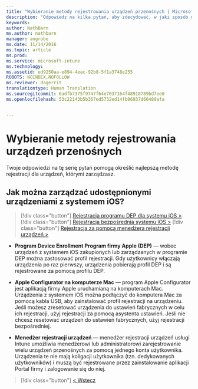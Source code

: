 ```yaml
---
title: "Wybieranie metody rejestrowania urządzeń przenośnych | Microsoft Intune"
description: "Odpowiedz na kilka pytań, aby zdecydować, w jaki sposób ma się odbywać rejestrowanie urządzeń przenośnych w usłudze Intune"
keywords: 
author: NathBarn
ms.author: nathbarn
manager: angrobe
ms.date: 11/14/2016
ms.topic: article
ms.prod: 
ms.service: microsoft-intune
ms.technology: 
ms.assetid: ed9250aa-e894-4eac-92b8-5f1a3748e255
ROBOTS: NOINDEX,NOFOLLOW
ms.reviewer: dagerrit
translationtype: Human Translation
ms.sourcegitcommit: 6adfb7375f9747f64e7037164f48918789bd7ee0
ms.openlocfilehash: 53c22143b5b367ed5732ed14fb06937d66489afa


---
```

# <a name="choose-how-to-enroll-mobile-devices"></a>Wybieranie metody rejestrowania urządzeń przenośnych

Twoje odpowiedzi na tę serię pytań pomogą określić najlepszą metodę rejestracji dla urządzeń, którymi zarządzasz.


## <a name="how-will-you-manage-shared-ios-devices"></a>**Jak można zarządzać udostępnionymi urządzeniami z systemem iOS?**

> [!div class="button"]
[Rejestracja programu DEP dla systemu iOS >](/intune/deploy-use/ios-device-enrollment-program-in-microsoft-intune)
> [!div class="button"]
[Rejestracja bezpośrednia systemu iOS >](/intune/deploy-use/ios-direct-enrollment-in-microsoft-intune)
> [!div class="button"]
[Rejestracja za pomocą menedżera rejestracji urządzeń >](/intune/deploy-use/enroll-corporate-owned-devices-with-the-device-enrollment-manager-in-microsoft-intune)

  - **Program Device Enrollment Program firmy Apple (DEP)** — wobec urządzeń z systemem iOS zakupionych lub zarządzanych w programie DEP można zastosować profil rejestracji. Gdy użytkownicy włączają urządzenia po raz pierwszy, urządzenia pobierają profil DEP i są rejestrowane za pomocą profilu DEP.

  - **Apple Configurator na komputerze Mac** — program Apple Configurator jest aplikacją firmy Apple uruchamianą na komputerach Mac. Urządzenia z systemem iOS można podłączyć do komputera Mac za pomocą kabla USB, aby zainstalować profil rejestracji na urządzeniu. Jeśli możesz zresetować urządzenia do ustawień fabrycznych w celu ich rejestracji, użyj rejestracji za pomocą asystenta ustawień. Jeśli nie chcesz resetować urządzeń do ustawień fabrycznych, użyj rejestracji bezpośredniej.

  - **Menedżer rejestracji urządzeń** — menedżer rejestracji urządzeń usługi Intune umożliwia menedżerowi lub administratorowi zarejestrowanie wielu urządzeń przenośnych za pomocą jednego konta użytkownika. Urządzenia te nie mają koligacji użytkownika (tzn. dedykowanych użytkowników) i muszą być rejestrowane przez zainstalowanie aplikacji Portal firmy i zalogowanie się do niej.

  > [!div class="button"]
  [< Wstecz](choose-how-to-enroll-devices3.md)



<!--HONumber=Dec16_HO2-->


